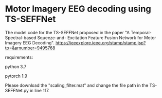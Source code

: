 # Motor Imagery EEG decoding using TS-SEFFNet
The model code for the TS-SEFFNet proposed in the paper "A Temporal-Spectral-based Squeeze-and- Excitation Feature Fusion Network for Motor Imagery EEG Decoding". 
https://ieeexplore.ieee.org/stamp/stamp.jsp?tp=&arnumber=9495768


requirements:

python 3.7

pytorch 1.9



Please download the "scaling_filter.mat" and change the file path in the TS-SEFFNet.py in line 117.
